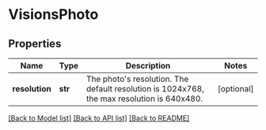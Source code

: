 # VisionsPhoto

## Properties
Name | Type | Description | Notes
------------ | ------------- | ------------- | -------------
**resolution** | **str** |  The photo&#39;s resolution. The default resolution is 1024x768, the max resolution is 640x480.  | [optional] 

[[Back to Model list]](../README.md#documentation-for-models) [[Back to API list]](../README.md#documentation-for-api-endpoints) [[Back to README]](../README.md)


